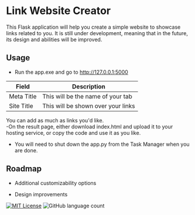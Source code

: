 
# Link Website Creator

This Flask application will help you create a simple website to showcase links related to you. It is still under development, meaning that in the future, its design and abilities will be improved.





## Usage

- Run the app.exe and go to http://127.0.0.1:5000


| Field        | Description                                    |
|--------------|------------------------------------------------|
| Meta Title   | This will be the name of your tab              |
| Site Title   | This will be shown over your links             |
    
You can add as much as links you'd like.  
-On the result page, either download index.html and upload it to your hosting service, or copy the code and use it as you like.
- You will need to shut down the app.py from the Task Manager when you are done.
## Roadmap

- Additional customizability options 

- Design improvements




[![MIT License](https://img.shields.io/badge/License-MIT-green.svg)](https://choosealicense.com/licenses/mit/) ![GitHub language count](https://img.shields.io/github/languages/top/gbudanur/Link_Website_Generator)

